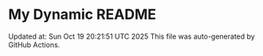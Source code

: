 # My Dynamic README
Updated at: Sun Oct 19 20:21:51 UTC 2025
This file was auto-generated by GitHub Actions.

